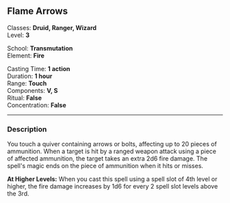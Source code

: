 ## Flame Arrows

Classes: **Druid, Ranger, Wizard**  
Level: **3**  

School: **Transmutation**  
Element: **Fire**  

Casting Time: **1 action**  
Duration: **1 hour**  
Range: **Touch**  
Components: **V, S**  
Ritual: **False**  
Concentration: **False**  

------

### Description

You touch a quiver containing arrows or bolts, affecting up to 20 pieces of ammunition. When a target is hit by a ranged weapon attack using a piece of affected ammunition, the target takes an extra 2d6 fire damage. The spell's magic ends on the piece of ammunition when it hits or misses.

**At Higher Levels:** When you cast this spell using a spell slot of 4th level or higher, the fire damage increases by 1d6 for every 2 spell slot levels above the 3rd.